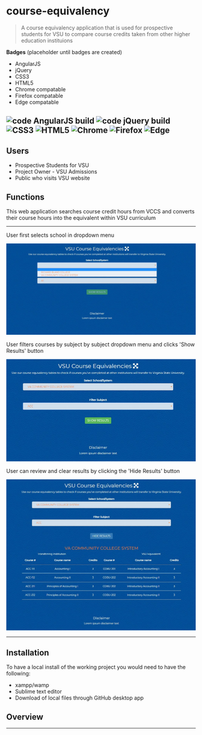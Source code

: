 # course-equivalency
> A course equivalency application that is used for prospective students
> for VSU to compare course credits taken from other higher education instituions

**Badges** (placeholder until badges are created)
- AngularJS
- jQuery
- CSS3
- HTML5
- Chrome compatable
- Firefox compatable
- Edge compatable

![code AngularJS build](https://img.shields.io/badge/build-AngularJS-brightgreen) 
![code jQuery build](https://img.shields.io/badge/build-jQuery-brightgreen)
![CSS3](https://img.shields.io/badge/build-CSS3-yellowgreen)
![HTML5](https://img.shields.io/badge/build-HTML5-yellowgreen)
![Chrome](https://img.shields.io/badge/Chrome-compatable-green)
![Firefox](https://img.shields.io/badge/Firefox-compatable-green)
![Edge](https://img.shields.io/badge/Edge-compatable-green)
---

## Users
- Prospective Students for VSU
- Project Owner - VSU Admissions
- Public who visits VSU website

## Functions
This web application searches course credit hours from VCCS and converts their course hours into the equivalent within VSU curriculum

---

User first selects school in dropdown menu

![select school](screenshots-readme/select-school-dropdown.JPG)

User filters courses by subject by subject dropdown menu and clicks 'Show Results' button

![select subject show results](screenshots-readme/select-subject-show-results-button.JPG)

User can review and clear results by clicking the 'Hide Results' button

![results list](screenshots-readme/show-results-list.JPG)

---

## Installation

To have a local install of the working project you would need to have the following:

- xampp/wamp
- Sublime text editor
- Download of local files through GitHub desktop app


## Overview





---

## 